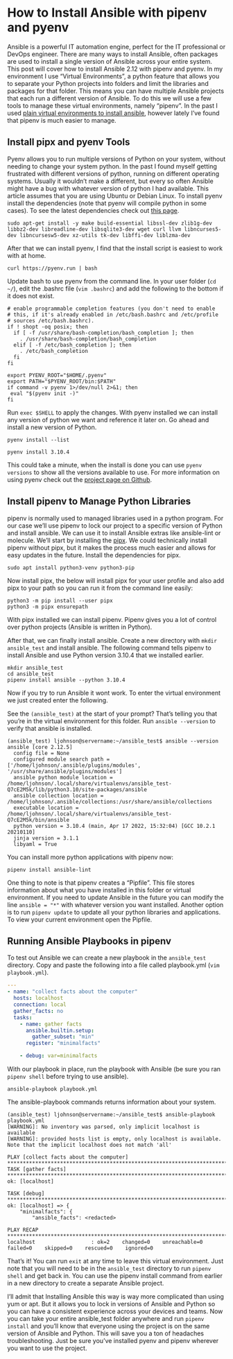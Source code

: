 
# How to Install Ansible with pipenv and pyenv

Ansible is a powerful IT automation engine, perfect for the IT professional or DevOps engineer. There are many ways to install Ansible, often packages are used to install a single version of Ansible across your entire system. This post will cover how to install Ansible 2.12 with pipenv and pyenv. In my environment I use “Virtual Environments”, a python feature that allows you to separate your Python projects into folders and limit the libraries and packages for that folder. This means you can have multiple Ansible projects that each run a different version of Ansible. To do this we will use a few tools to manage these virtual environments, namely “pipenv”. In the past I used [plain virtual environments to install ansible](https://www.buildahomelab.com/2018/10/06/setup-ansible-with-virtualenv/), however lately I’ve found that pipenv is much easier to manage.

## Install pipx and pyenv Tools

Pyenv allows you to run multiple versions of Python on your system, without needing to change your system python. In the past I found myself getting frustrated with different versions of python, running on different operating systems. Usually it wouldn’t make a different, but every so often Ansible might have a bug with whatever version of python I had available. This article assumes that you are using Ubuntu or Debian Linux. To install pyenv install the dependencies (note that pyenv will compile python in some cases). To see the latest dependencies check out [this page](https://github.com/pyenv/pyenv/wiki#suggested-build-environment).

```shell
sudo apt-get install -y make build-essential libssl-dev zlib1g-dev libbz2-dev libreadline-dev libsqlite3-dev wget curl llvm libncurses5-dev libncursesw5-dev xz-utils tk-dev libffi-dev liblzma-dev
```

After that we can install pyenv, I find that the install script is easiest to work with at home.

```shell
curl https://pyenv.run | bash
```

Update bash to use pyenv from the command line. In your user folder (`cd ~/`), edit the .bashrc file (`vim .bashrc`) and add the following to the bottom if it does not exist.

```shell
# enable programmable completion features (you don't need to enable
# this, if it's already enabled in /etc/bash.bashrc and /etc/profile
# sources /etc/bash.bashrc).
if ! shopt -oq posix; then
  if [ -f /usr/share/bash-completion/bash_completion ]; then
    . /usr/share/bash-completion/bash_completion
  elif [ -f /etc/bash_completion ]; then
    . /etc/bash_completion
  fi
fi

export PYENV_ROOT="$HOME/.pyenv"
export PATH="$PYENV_ROOT/bin:$PATH"
if command -v pyenv 1>/dev/null 2>&1; then
 eval "$(pyenv init -)"
fi
```

Run `exec $SHELL` to apply the changes. With pyenv installed we can install any version of python we want and reference it later on. Go ahead and install a new version of Python.

```shell
pyenv install --list

pyenv install 3.10.4
```

This could take a minute, when the install is done you can use `pyenv versions` to show all the versions available to use. For more information on using pyenv check out the [project page on Github](https://github.com/pyenv/pyenv).

## Install pipenv to Manage Python Libraries

pipenv is normally used to managed libraries used in a python program. For our case we’ll use pipenv to lock our project to a specific version of Python and install ansible. We can use it to install Ansible extras like ansible-lint or molecule. We’ll start by installing the [pipx](https://pypa.github.io/pipx/). We could technically install pipenv without pipx, but it makes the process much easier and allows for easy updates in the future. Install the dependencies for pipx.

```shell
sudo apt install python3-venv python3-pip
```

Now install pipx, the below will install pipx for your user profile and also add pipx to your path so you can run it from the command line easily:

```shell
python3 -m pip install --user pipx
python3 -m pipx ensurepath
```

With pipx installed we can install pipenv. Pipenv gives you a lot of control over python projects (Ansible is written in Python).

After that, we can finally install ansible. Create a new directory with `mkdir ansible_test` and install ansible. The following command tells pipenv to install Ansible and use Python version 3.10.4 that we installed earlier.

```shell
mkdir ansible_test
cd ansible_test
pipenv install ansible --python 3.10.4
```

Now if you try to run Ansible it wont work. To enter the virtual environment we just created enter the following.

See the `(ansible_test)` at the start of your prompt? That’s telling you that you’re in the virtual environment for this folder. Run `ansible --version` to verify that ansible is installed.

```shell
(ansible_test) ljohnson@servername:~/ansible_test$ ansible --version
ansible [core 2.12.5]
  config file = None
  configured module search path = ['/home/ljohnson/.ansible/plugins/modules', '/usr/share/ansible/plugins/modules']
  ansible python module location = /home/ljohnson/.local/share/virtualenvs/ansible_test-Q7cE2M5k/lib/python3.10/site-packages/ansible
  ansible collection location = /home/ljohnson/.ansible/collections:/usr/share/ansible/collections
  executable location = /home/ljohnson/.local/share/virtualenvs/ansible_test-Q7cE2M5k/bin/ansible
  python version = 3.10.4 (main, Apr 17 2022, 15:32:04) [GCC 10.2.1 20210110]
  jinja version = 3.1.1
  libyaml = True
```

You can install more python applications with pipenv now:

```shell
pipenv install ansible-lint
```

One thing to note is that pipenv creates a “Pipfile”. This file stores information about what you have installed in this folder or virtual environment. If you need to update Ansible in the future you can modify the line `ansible = "*"` with whatever version you want installed. Another option is to run `pipenv update` to update all your python libraries and applications. To view your current environment open the Pipfile.

## Running Ansible Playbooks in pipenv

To test out Ansible we can create a new playbook in the `ansible_test` directory. Copy and paste the following into a file called playbook.yml (`vim playbook.yml`).

```yaml
---
- name: "collect facts about the computer"
  hosts: localhost
  connection: local
  gather_facts: no
  tasks:
    - name: gather facts
      ansible.builtin.setup:
        gather_subset: "min"
      register: "minimalfacts"

    - debug: var=minimalfacts
```

With our playbook in place, run the playbook with Ansible (be sure you ran `pipenv shell` before trying to use ansible).

```shell
ansible-playbook playbook.yml
```

The ansible-playbook commands returns information about your system.

```shell
(ansible_test) ljohnson@servername:~/ansible_test$ ansible-playbook playbook.yml
[WARNING]: No inventory was parsed, only implicit localhost is available
[WARNING]: provided hosts list is empty, only localhost is available. Note that the implicit localhost does not match 'all'

PLAY [collect facts about the computer] ****************************************************************************************************
TASK [gather facts] ************************************************************************************************************************
ok: [localhost]

TASK [debug] *******************************************************************************************************************************
ok: [localhost] => {
    "minimalfacts": {
        "ansible_facts": <redacted>

PLAY RECAP *********************************************************************************************************************************
localhost                  : ok=2    changed=0    unreachable=0    failed=0    skipped=0    rescued=0    ignored=0
```

That’s it! You can run `exit` at any time to leave this virtual environment. Just note that you will need to be in the `ansible_test` directory to run `pipenv shell` and get back in. You can use the pipenv install command from earlier in a new directory to create a separate Ansible project.

I’ll admit that Installing Ansible this way is way more complicated than using yum or apt. But it allows you to lock in versions of Ansible and Python so you can have a consistent experience across your devices and teams. Now you can take your entire ansible_test folder anywhere and run `pipenv install` and you’ll know that everyone using the project is on the same version of Ansible and Python. This will save you a ton of headaches troubleshooting. Just be sure you’ve installed pyenv and pipenv wherever you want to use the project. 
